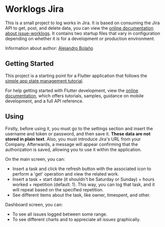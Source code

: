 # Worklogs Jira

This is a small project to log works in Jira. It is based on consuming the Jira API to get, post, and delete data, you can view the [online documentation about issue-worklogs](https://developer.atlassian.com/cloud/jira/platform/rest/v3/api-group-issue-worklogs/#api-group-issue-worklogs).
It contains two startup files that vary in configuration depending on whether it is for a development or production environment.

Information about author: [Alejandro Bolaño](https://alejandrobolano.web.app)

## Getting Started

This project is a starting point for a Flutter application that follows the
[simple app state management
tutorial](https://flutter.dev/docs/development/data-and-backend/state-mgmt/simple).

For help getting started with Flutter development, view the
[online documentation](https://flutter.dev/docs), which offers tutorials,
samples, guidance on mobile development, and a full API reference.

## Using

Firstly, before using it, you must go to the settings section and insert the username and token or password, and then save it. 
**These data are not stored in plain text**. 
Also, you must introduce Jira's URL from your Company.
Afterwards, a message will appear confirming that the authorization is saved, allowing you to use it within the application.

On the main screen, you can:

* Insert a task and click the refresh button with the associated icon to perform a 'get' operation and view the related work.
* Insert a task + start date (it shouldn't be Saturday or Sunday) + hours worked + repetition (default: 1). This way, you can log that task, and it will repeat based on the specified repetition.
* See different items about the task, like owner, timespent, and other.

Dashboard screen, you can:

* To see all issues logged between some range.
* To see different charts and to appreciate all issues graphically.


